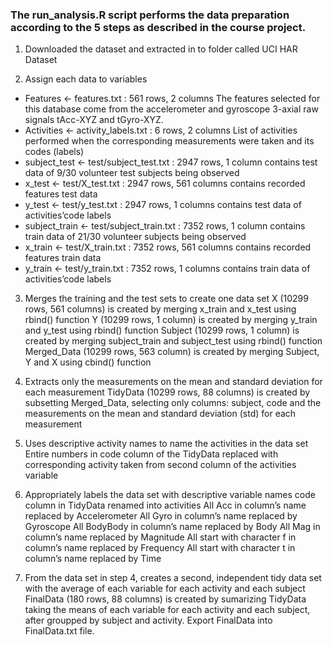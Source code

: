 ### The run_analysis.R script performs the data preparation according to the 5 steps as described in the course project.

1) Downloaded the dataset and extracted in to folder called UCI HAR Dataset

2) Assign each data to variables
- Features <- features.txt : 561 rows, 2 columns 
The features selected for this database come from the accelerometer and gyroscope 3-axial raw signals tAcc-XYZ and tGyro-XYZ.
- Activities <- activity_labels.txt : 6 rows, 2 columns 
List of activities performed when the corresponding measurements were taken and its codes (labels)
- subject_test <- test/subject_test.txt : 2947 rows, 1 column 
contains test data of 9/30 volunteer test subjects being observed
- x_test <- test/X_test.txt : 2947 rows, 561 columns 
contains recorded features test data
- y_test <- test/y_test.txt : 2947 rows, 1 columns 
contains test data of activities’code labels
- subject_train <- test/subject_train.txt : 7352 rows, 1 column 
contains train data of 21/30 volunteer subjects being observed
- x_train <- test/X_train.txt : 7352 rows, 561 columns 
contains recorded features train data
- y_train <- test/y_train.txt : 7352 rows, 1 columns 
contains train data of activities’code labels

3) Merges the training and the test sets to create one data set
X (10299 rows, 561 columns) is created by merging x_train and x_test using rbind() function
Y (10299 rows, 1 column) is created by merging y_train and y_test using rbind() function
Subject (10299 rows, 1 column) is created by merging subject_train and subject_test using rbind() function
Merged_Data (10299 rows, 563 column) is created by merging Subject, Y and X using cbind() function

4) Extracts only the measurements on the mean and standard deviation for each measurement
TidyData (10299 rows, 88 columns) is created by subsetting Merged_Data, selecting only columns: subject, code and the measurements on the mean and standard deviation (std) for each measurement

5) Uses descriptive activity names to name the activities in the data set
Entire numbers in code column of the TidyData replaced with corresponding activity taken from second column of the  activities variable

6) Appropriately labels the data set with descriptive variable names
code column in TidyData renamed into activities
All Acc in column’s name replaced by Accelerometer
All Gyro in column’s name replaced by Gyroscope
All BodyBody in column’s name replaced by Body
All Mag in column’s name replaced by Magnitude
All start with character f in column’s name replaced by Frequency
All start with character t in column’s name replaced by Time

7) From the data set in step 4, creates a second, independent tidy data set with the average of each variable for each activity and each subject
FinalData (180 rows, 88 columns) is created by sumarizing TidyData taking the means of each variable for each activity and each subject, after groupped by subject and activity.
Export FinalData into FinalData.txt file.


